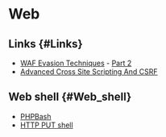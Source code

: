 # Web 

## Links {#Links}

* [WAF Evasion Techniques](https://medium.com/secjuice/waf-evasion-techniques-718026d693d8) - [Part 2](https://medium.com/secjuice/web-application-firewall-waf-evasion-techniques-2-125995f3e7b0)
* [Advanced Cross Site Scripting And CSRF](https://tomnomnom.com/talks/advxss.pdf)

## Web shell {#Web_shell}

* [PHPBash](https://github.com/Arrexel/phpbash)
* [HTTP PUT shell](https://github.com/dabeike/http_put_shell)

